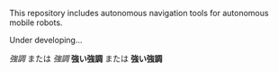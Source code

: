 This repository includes autonomous navigation tools for autonomous mobile robots.


Under developing...





*強調* または _強調_
**強い強調** または __強い強調__

